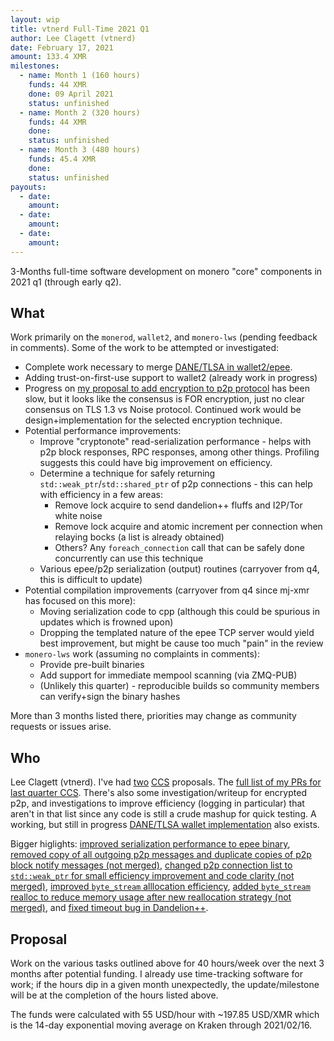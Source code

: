 ```yaml
---
layout: wip
title: vtnerd Full-Time 2021 Q1
author: Lee Clagett (vtnerd)
date: February 17, 2021
amount: 133.4 XMR
milestones:
  - name: Month 1 (160 hours)
    funds: 44 XMR
    done: 09 April 2021
    status: unfinished
  - name: Month 2 (320 hours)
    funds: 44 XMR
    done:
    status: unfinished
  - name: Month 3 (480 hours)
    funds: 45.4 XMR
    done:
    status: unfinished
payouts:
  - date:
    amount:
  - date:
    amount:
  - date:
    amount:
---
```


3-Months full-time software development on monero "core" components in 2021 q1 (through early q2).

## What
Work primarily on the `monerod`, `wallet2`, and `monero-lws` (pending feedback in comments). Some of the work to be attempted or investigated:

  - Complete work necessary to merge [DANE/TLSA in wallet2/epee](https://github.com/vtnerd/monero/tree/improve/dane_tlsa).
  - Adding trust-on-first-use support to wallet2 (already work in progress)
  - Progress on [my proposal to add encryption to p2p protocol](https://github.com/monero-project/monero/issues/7078) has been slow, but it looks like the consensus is FOR encryption, just no clear consensus on TLS 1.3 vs Noise protocol. Continued work would be design+implementation for the selected encryption technique.
  - Potential performance improvements:
    - Improve "cryptonote" read-serialization performance - helps with p2p block responses, RPC responses, among other things. Profiling suggests this could have big improvement on efficiency.
    - Determine a technique for safely returning `std::weak_ptr`/`std::shared_ptr` of p2p connections - this can help with efficiency in a few areas:
      - Remove lock acquire to send dandelion++ fluffs and I2P/Tor white noise
      - Remove lock acquire and atomic increment per connection when relaying bocks (a list is already obtained)
      - Others? Any `foreach_connection` call that can be safely done concurrently can use this technique
    - Various epee/p2p serialization (output) routines (carryover from q4, this is difficult to update)
  - Potential compilation improvements (carryover from q4 since mj-xmr has focused on this more):
    - Moving serialization code to cpp (although this could be spurious in updates which is frowned upon)
    - Dropping the templated nature of the epee TCP server would yield best improvement, but might be cause too much "pain" in the review
  - `monero-lws` work (assuming no complaints in comments):
    - Provide pre-built binaries
    - Add support for immediate mempool scanning (via ZMQ-PUB)
    - (Unlikely this quarter) - reproducible builds so community members can verify+sign the binary hashes

More than 3 months listed there, priorities may change as community requests or issues arise.

## Who

Lee Clagett (vtnerd). I've had [two](https://ccs.getmonero.org/proposals/vtnerd-tor-tx-broadcasting.html) [CCS](https://ccs.getmonero.org/proposals/vtnerd-2020-q4.html) proposals. The [full list of my PRs for last quarter CCS](https://github.com/monero-project/monero/pulls?q=is%3Apr+author%3Avtnerd+created%3A%3E2020-10-27). There's also some investigation/writeup for encrypted p2p, and investigations to improve efficiency (logging in particular) that aren't in that list since any code is still a crude mashup for quick testing. A working, but still in progress [DANE/TLSA wallet implementation](https://github.com/vtnerd/monero/tree/improve/dane_tlsa) also exists.

Bigger higlights: [improved serialization performance to epee binary](https://github.com/monero-project/monero/pull/7009), [removed copy of all outgoing p2p messages and duplicate copies of p2p block notify messages (not merged)](https://github.com/monero-project/monero/pull/7136), [changed p2p connection list to `std::weak_ptr` for small efficiency improvement and code clarity (not merged)](https://github.com/monero-project/monero/pull/7345), [improved `byte_stream` alllocation efficiency](https://github.com/monero-project/monero/pull/7003), [added `byte_stream` realloc to reduce memory usage after new reallocation strategy (not merged)](https://github.com/monero-project/monero/pull/7005), and [fixed timeout bug in Dandelion++](https://github.com/monero-project/monero/pull/7021).

## Proposal

Work on the various tasks outlined above for 40 hours/week over the next 3 months after potential funding. I already use time-tracking software for work; if the hours dip in a given month unexpectedly, the update/milestone will be at the completion of the hours listed above.

The funds were calculated with 55 USD/hour with ~197.85 USD/XMR which is the 14-day exponential moving average on Kraken through 2021/02/16.
